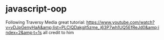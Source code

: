 # javascript-oop
Following Traversy Media great tutorial: https://www.youtube.com/watch?v=vDJpGenyHaA&amp;list=PLClQDakgjt5zme_j63P7wh1UQ5EfReJd0&amp;index=2&amp;t=1s all credit to him
